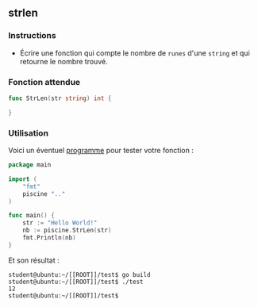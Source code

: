 ## strlen

### Instructions

-   Écrire une fonction qui compte le nombre de `runes` d'une `string` et qui retourne le nombre trouvé.

### Fonction attendue

```go
func StrLen(str string) int {

}
```

### Utilisation

Voici un éventuel [programme](TODO-LINK) pour tester votre fonction :

```go
package main

import (
	"fmt"
	piscine ".."
)

func main() {
	str := "Hello World!"
	nb := piscine.StrLen(str)
	fmt.Println(nb)
}
```

Et son résultat :

```console
student@ubuntu:~/[[ROOT]]/test$ go build
student@ubuntu:~/[[ROOT]]/test$ ./test
12
student@ubuntu:~/[[ROOT]]/test$
```
